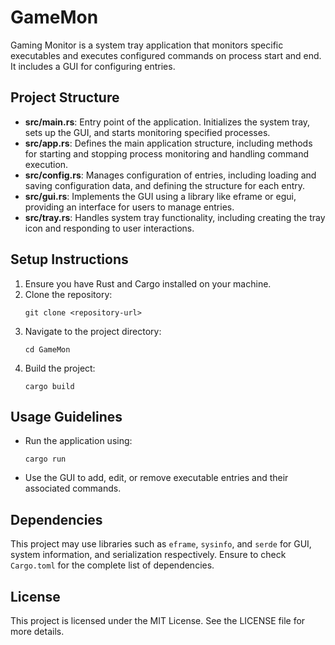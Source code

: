 # GameMon
Gaming Monitor is a system tray application that monitors specific executables and executes configured commands on process start and end. It includes a GUI for configuring entries.

## Project Structure

- **src/main.rs**: Entry point of the application. Initializes the system tray, sets up the GUI, and starts monitoring specified processes.
- **src/app.rs**: Defines the main application structure, including methods for starting and stopping process monitoring and handling command execution.
- **src/config.rs**: Manages configuration of entries, including loading and saving configuration data, and defining the structure for each entry.
- **src/gui.rs**: Implements the GUI using a library like eframe or egui, providing an interface for users to manage entries.
- **src/tray.rs**: Handles system tray functionality, including creating the tray icon and responding to user interactions.

## Setup Instructions

1. Ensure you have Rust and Cargo installed on your machine.
2. Clone the repository:
   ```
   git clone <repository-url>
   ```
3. Navigate to the project directory:
   ```
   cd GameMon
   ```
4. Build the project:
   ```
   cargo build
   ```

## Usage Guidelines

- Run the application using:
  ```
  cargo run
  ```
- Use the GUI to add, edit, or remove executable entries and their associated commands.

## Dependencies

This project may use libraries such as `eframe`, `sysinfo`, and `serde` for GUI, system information, and serialization respectively. Ensure to check `Cargo.toml` for the complete list of dependencies.

## License

This project is licensed under the MIT License. See the LICENSE file for more details.
